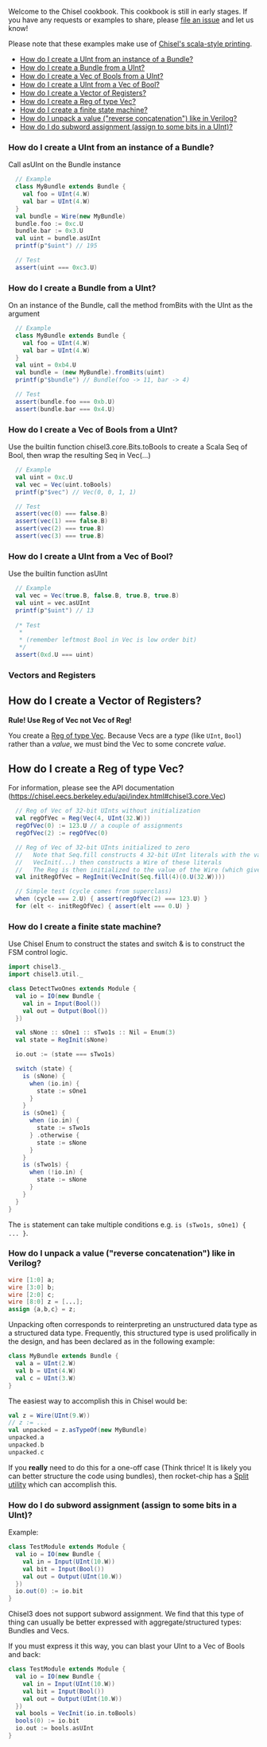 Welcome to the Chisel cookbook. This cookbook is still in early stages. If you have any requests or examples to share, please [file an issue](https://github.com/ucb-bar/chisel3/issues/new) and let us know!

Please note that these examples make use of [Chisel's scala-style printing](Printing-in-Chisel#scala-style).

* [How do I create a UInt from an instance of a Bundle?](#how-do-i-create-a-uint-from-an-instance-of-a-bundle)
* [How do I create a Bundle from a UInt?](#how-do-i-create-a-bundle-from-a-uint)
* [How do I create a Vec of Bools from a UInt?](#how-do-i-create-a-vec-of-bools-from-a-uint)
* [How do I create a UInt from a Vec of Bool?](#how-do-i-create-a-uint-from-a-vec-of-bool)
* [How do I create a Vector of Registers?](#how-do-i-create-a-vector-of-registers)
* [How do I create a Reg of type Vec?](#how-do-i-create-a-reg-of-type-vec)
* [How do I create a finite state machine?](#how-do-i-create-a-finite-state-machine)
* [How do I unpack a value ("reverse concatenation") like in Verilog?](#how-do-i-unpack-a-value-reverse-concatenation-like-in-verilog)
* [How do I do subword assignment (assign to some bits in a UInt)?](#how-do-i-do-subword-assignment-assign-to-some-bits-in-a-uint)

### How do I create a UInt from an instance of a Bundle?

Call asUInt on the Bundle instance

```scala
  // Example
  class MyBundle extends Bundle {
    val foo = UInt(4.W)
    val bar = UInt(4.W)
  }
  val bundle = Wire(new MyBundle)
  bundle.foo := 0xc.U
  bundle.bar := 0x3.U
  val uint = bundle.asUInt
  printf(p"$uint") // 195

  // Test
  assert(uint === 0xc3.U)
```

### How do I create a Bundle from a UInt?

On an instance of the Bundle, call the method fromBits with the UInt as the argument

```scala
  // Example
  class MyBundle extends Bundle {
    val foo = UInt(4.W)
    val bar = UInt(4.W)
  }
  val uint = 0xb4.U
  val bundle = (new MyBundle).fromBits(uint)
  printf(p"$bundle") // Bundle(foo -> 11, bar -> 4)

  // Test
  assert(bundle.foo === 0xb.U)
  assert(bundle.bar === 0x4.U)
```

### How do I create a Vec of Bools from a UInt?

Use the builtin function chisel3.core.Bits.toBools to create a Scala Seq of Bool,
then wrap the resulting Seq in Vec(...)

```scala
  // Example
  val uint = 0xc.U
  val vec = Vec(uint.toBools)
  printf(p"$vec") // Vec(0, 0, 1, 1)

  // Test
  assert(vec(0) === false.B)
  assert(vec(1) === false.B)
  assert(vec(2) === true.B)
  assert(vec(3) === true.B)
```

### How do I create a UInt from a Vec of Bool?

Use the builtin function asUInt

```scala
  // Example
  val vec = Vec(true.B, false.B, true.B, true.B)
  val uint = vec.asUInt
  printf(p"$uint") // 13
  
  /* Test
   *
   * (remember leftmost Bool in Vec is low order bit)
   */
  assert(0xd.U === uint)
```

### Vectors and Registers

## How do I create a Vector of Registers?

**Rule!  Use Reg of Vec not Vec of Reg!** 

You create a [Reg of type Vec](#how-do-i-create-a-reg-of-type-vec). Because Vecs are a *type* (like `UInt`, `Bool`) rather than a *value*, we must bind the Vec to some concrete *value*.

## How do I create a Reg of type Vec?

For information, please see the API documentation
(https://chisel.eecs.berkeley.edu/api/index.html#chisel3.core.Vec)

```scala
  // Reg of Vec of 32-bit UInts without initialization
  val regOfVec = Reg(Vec(4, UInt(32.W)))
  regOfVec(0) := 123.U // a couple of assignments
  regOfVec(2) := regOfVec(0)

  // Reg of Vec of 32-bit UInts initialized to zero
  //   Note that Seq.fill constructs 4 32-bit UInt literals with the value 0
  //   VecInit(...) then constructs a Wire of these literals
  //   The Reg is then initialized to the value of the Wire (which gives it the same type)
  val initRegOfVec = RegInit(VecInit(Seq.fill(4)(0.U(32.W))))

  // Simple test (cycle comes from superclass)
  when (cycle === 2.U) { assert(regOfVec(2) === 123.U) }
  for (elt <- initRegOfVec) { assert(elt === 0.U) }
```

### How do I create a finite state machine?

Use Chisel Enum to construct the states and switch & is to construct the FSM
control logic.

```scala
import chisel3._
import chisel3.util._

class DetectTwoOnes extends Module {
  val io = IO(new Bundle {
    val in = Input(Bool())
    val out = Output(Bool())
  })

  val sNone :: sOne1 :: sTwo1s :: Nil = Enum(3)
  val state = RegInit(sNone)

  io.out := (state === sTwo1s)

  switch (state) {
    is (sNone) {
      when (io.in) {
        state := sOne1
      }
    }
    is (sOne1) {
      when (io.in) {
        state := sTwo1s
      } .otherwise {
        state := sNone
      }
    }
    is (sTwo1s) {
      when (!io.in) {
        state := sNone
      }
    }
  }
}
```

The `is` statement can take multiple conditions e.g. `is (sTwo1s, sOne1) { ... }`.

### How do I unpack a value ("reverse concatenation") like in Verilog?

```verilog
wire [1:0] a;
wire [3:0] b;
wire [2:0] c;
wire [8:0] z = [...];
assign {a,b,c} = z;
```

Unpacking often corresponds to reinterpreting an unstructured data type as a structured data type. Frequently, this structured type is used prolifically in the design, and has been declared as in the following example:

```scala
class MyBundle extends Bundle {
  val a = UInt(2.W)
  val b = UInt(4.W)
  val c = UInt(3.W)
}
```

The easiest way to accomplish this in Chisel would be:

```scala
val z = Wire(UInt(9.W))
// z := ...
val unpacked = z.asTypeOf(new MyBundle)
unpacked.a
unpacked.b
unpacked.c
```

If you **really** need to do this for a one-off case (Think thrice! It is likely you can better structure the code using bundles), then rocket-chip has a [Split utility](https://github.com/freechipsproject/rocket-chip/blob/723af5e6b69e07b5f94c46269a208a8d65e9d73b/src/main/scala/util/Misc.scala#L140) which can accomplish this.

### How do I do subword assignment (assign to some bits in a UInt)?

Example:
```scala
class TestModule extends Module {
  val io = IO(new Bundle {
    val in = Input(UInt(10.W))
    val bit = Input(Bool())
    val out = Output(UInt(10.W))
  })
  io.out(0) := io.bit
}
```

Chisel3 does not support subword assignment. We find that this type of thing can usually be better expressed with aggregate/structured types: Bundles and Vecs.

If you must express it this way, you can blast your UInt to a Vec of Bools and back:

```scala
class TestModule extends Module {
  val io = IO(new Bundle {
    val in = Input(UInt(10.W))
    val bit = Input(Bool())
    val out = Output(UInt(10.W))
  })
  val bools = VecInit(io.in.toBools)
  bools(0) := io.bit
  io.out := bools.asUInt
}
```